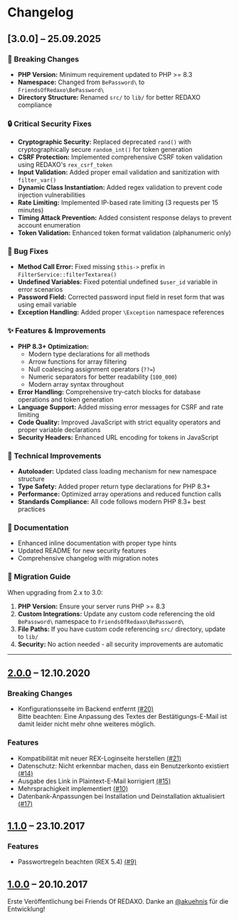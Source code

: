 # Changelog

## [3.0.0] – 25.09.2025

### 🚨 Breaking Changes

* **PHP Version:** Minimum requirement updated to PHP >= 8.3
* **Namespace:** Changed from `BePassword\` to `FriendsOfRedaxo\BePassword\`
* **Directory Structure:** Renamed `src/` to `lib/` for better REDAXO compliance

### 🔒 Critical Security Fixes

* **Cryptographic Security:** Replaced deprecated `rand()` with cryptographically secure `random_int()` for token generation
* **CSRF Protection:** Implemented comprehensive CSRF token validation using REDAXO's `rex_csrf_token`
* **Input Validation:** Added proper email validation and sanitization with `filter_var()`
* **Dynamic Class Instantiation:** Added regex validation to prevent code injection vulnerabilities
* **Rate Limiting:** Implemented IP-based rate limiting (3 requests per 15 minutes)
* **Timing Attack Prevention:** Added consistent response delays to prevent account enumeration
* **Token Validation:** Enhanced token format validation (alphanumeric only)

### 🐛 Bug Fixes

* **Method Call Error:** Fixed missing `$this->` prefix in `FilterService::filterTextarea()`
* **Undefined Variables:** Fixed potential undefined `$user_id` variable in error scenarios
* **Password Field:** Corrected password input field in reset form that was using email variable
* **Exception Handling:** Added proper `\Exception` namespace references

### ✨ Features & Improvements

* **PHP 8.3+ Optimization:** 
  - Modern type declarations for all methods
  - Arrow functions for array filtering
  - Null coalescing assignment operators (`??=`)
  - Numeric separators for better readability (`100_000`)
  - Modern array syntax throughout
* **Error Handling:** Comprehensive try-catch blocks for database operations and token generation
* **Language Support:** Added missing error messages for CSRF and rate limiting
* **Code Quality:** Improved JavaScript with strict equality operators and proper variable declarations
* **Security Headers:** Enhanced URL encoding for tokens in JavaScript

### 🔧 Technical Improvements

* **Autoloader:** Updated class loading mechanism for new namespace structure
* **Type Safety:** Added proper return type declarations for PHP 8.3+
* **Performance:** Optimized array operations and reduced function calls
* **Standards Compliance:** All code follows modern PHP 8.3+ best practices

### 📖 Documentation

* Enhanced inline documentation with proper type hints
* Updated README for new security features
* Comprehensive changelog with migration notes

### 🔄 Migration Guide

When upgrading from 2.x to 3.0:

1. **PHP Version:** Ensure your server runs PHP >= 8.3
2. **Custom Integrations:** Update any custom code referencing the old `BePassword\` namespace to `FriendsOfRedaxo\BePassword\`
3. **File Paths:** If you have custom code referencing `src/` directory, update to `lib/`
4. **Security:** No action needed - all security improvements are automatic

---

## [2.0.0](https://github.com/FriendsOfREDAXO/be_password/releases/tag/2.0.0) – 12.10.2020

### Breaking Changes

* Konfigurationsseite im Backend entfernt [(#20)](https://github.com/FriendsOfREDAXO/be_password/issues/20)  
Bitte beachten: Eine Anpassung des Textes der Bestätigungs-E-Mail ist damit leider nicht mehr ohne weiteres möglich.

### Features

* Kompatibilität mit neuer REX-Loginseite herstellen [(#21)](https://github.com/FriendsOfREDAXO/be_password/pull/21)
* Datenschutz: Nicht erkennbar machen, dass ein Benutzerkonto existiert [(#14)](https://github.com/FriendsOfREDAXO/be_password/issues/14)
* Ausgabe des Link in Plaintext-E-Mail korrigiert [(#15)](https://github.com/FriendsOfREDAXO/be_password/issues/15)
* Mehrsprachigkeit implementiert [(#10)](https://github.com/FriendsOfREDAXO/be_password/issues/10)
* Datenbank-Anpassungen bei Installation und Deinstallation aktualisiert [(#17)](https://github.com/FriendsOfREDAXO/be_password/issues/17)


## [1.1.0](https://github.com/FriendsOfREDAXO/be_password/releases/tag/1.1.0) – 23.10.2017

### Features

* Passwortregeln beachten (REX 5.4) [(#9)](https://github.com/FriendsOfREDAXO/be_password/issues/9)


## [1.0.0](https://github.com/FriendsOfREDAXO/be_password/releases/tag/1.0.0) – 20.10.2017

Erste Veröffentlichung bei Friends Of REDAXO. Danke an [@akuehnis](https://github.com/akuehnis) für die Entwicklung!
